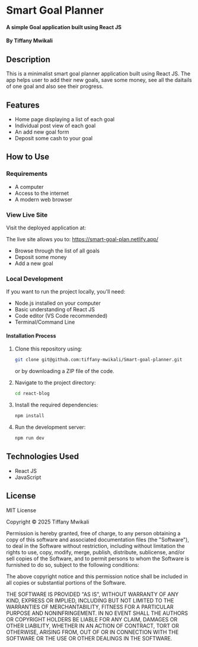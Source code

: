 # Smart Goal Planner

#### A simple Goal application built using React JS 

#### By **Tiffany Mwikali**

## Description

This is a minimalist smart goal planner application built using React JS. The app helps user to
add their new goals, save some money, see all the daitails of one goal and also see their progress.


## Features

- Home page displaying a list of each goal
- Individual post view of each goal
- An add new goal form
- Deposit some cash to your goal

## How to Use

### Requirements

- A computer
- Access to the internet
- A modern web browser

### View Live Site

Visit the deployed application at:

The live site allows you to: https://smart-goal-plan.netlify.app/

- Browse through the list of all goals
- Deposit some money
- Add a new goal

### Local Development

If you want to run the project locally, you'll need:

- Node.js installed on your computer
- Basic understanding of React JS
- Code editor (VS Code recommended)
- Terminal/Command Line

#### Installation Process

1. Clone this repository using:

   ```bash
   git clone git@github.com:tiffany-mwikali/Smart-goal-planner.git
   ```

   or by downloading a ZIP file of the code.

2. Navigate to the project directory:

   ```bash
   cd react-blog
   ```

3. Install the required dependencies:

   ```bash
   npm install
   ```

4. Run the development server:

   ```bash
   npm run dev
   ```

## Technologies Used

- React JS
- JavaScript 

## License

MIT License

Copyright &copy; 2025 Tiffany Mwikali

Permission is hereby granted, free of charge, to any person obtaining a copy of this software and associated documentation files (the "Software"), to deal in the Software without restriction, including without limitation the rights to use, copy, modify, merge, publish, distribute, sublicense, and/or sell copies of the Software, and to permit persons to whom the Software is furnished to do so, subject to the following conditions:

The above copyright notice and this permission notice shall be included in all copies or substantial portions of the Software.

THE SOFTWARE IS PROVIDED "AS IS", WITHOUT WARRANTY OF ANY KIND, EXPRESS OR IMPLIED, INCLUDING BUT NOT LIMITED TO THE WARRANTIES OF MERCHANTABILITY, FITNESS FOR A PARTICULAR PURPOSE AND NONINFRINGEMENT. IN NO EVENT SHALL THE AUTHORS OR COPYRIGHT HOLDERS BE LIABLE FOR ANY CLAIM, DAMAGES OR OTHER LIABILITY, WHETHER IN AN ACTION OF CONTRACT, TORT OR OTHERWISE, ARISING FROM, OUT OF OR IN CONNECTION WITH THE SOFTWARE OR THE USE OR OTHER DEALINGS IN THE SOFTWARE.
